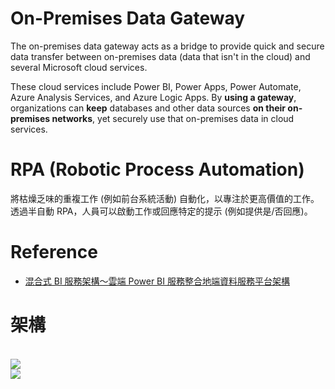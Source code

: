 # On-Premises Data Gateway
The on-premises data gateway acts as a bridge to provide quick and secure data transfer between on-premises data (data that isn't in the cloud) and several Microsoft cloud services.

These cloud services include Power BI, Power Apps, Power Automate, Azure Analysis Services, and Azure Logic Apps. By **using a gateway**, organizations can **keep** databases and other data sources **on their on-premises networks**, yet securely use that on-premises data in cloud services.

# RPA (Robotic Process Automation)
將枯燥乏味的重複工作 (例如前台系統活動) 自動化，以專注於更高價值的工作。透過半自動 RPA，人員可以啟動工作或回應特定的提示 (例如提供是/否回應)。

# Reference
- [混合式 BI 服務架構～雲端 Power BI 服務整合地端資料服務平台架構](https://ithelp.ithome.com.tw/articles/10222898)

# 架構
<br><img src="https://docs.microsoft.com/zh-tw/power-bi/connect-data/media/service-gateway-onprem/on-premises-data-gateway.png">
<br><img src="https://ithelp.ithome.com.tw/upload/images/20190930/201201695mC63aj5Ta.png">